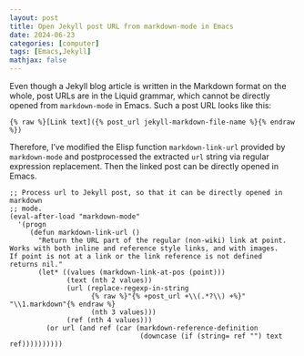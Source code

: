 ```yaml
---
layout: post
title: Open Jekyll post URL from markdown-mode in Emacs
date: 2024-06-23
categories: [computer]
tags: [Emacs,Jekyll]
mathjax: false
---
```


Even though a Jekyll blog article is written in the Markdown format on the whole, post URLs are in the Liquid grammar, which cannot be directly opened from `markdown-mode` in Emacs. Such a post URL looks like this:

```text
{% raw %}[Link text]({% post_url jekyll-markdown-file-name %}{% endraw %})
```

Therefore, I&rsquo;ve modified the Elisp function `markdown-link-url` provided by `markdown-mode` and postprocessed the extracted `url` string via regular expression replacement. Then the linked post can be directly opened in Emacs.

```elisp
;; Process url to Jekyll post, so that it can be directly opened in markdown
;; mode.
(eval-after-load "markdown-mode"
  '(progn
     (defun markdown-link-url ()
       "Return the URL part of the regular (non-wiki) link at point.
Works with both inline and reference style links, and with images.
If point is not at a link or the link reference is not defined
returns nil."
       (let* ((values (markdown-link-at-pos (point)))
              (text (nth 2 values))
              (url (replace-regexp-in-string
                    {% raw %}"{% +post_url +\\(.*?\\) +%}" "\\1.markdown"{% endraw %}
                    (nth 3 values)))
              (ref (nth 4 values)))
         (or url (and ref (car (markdown-reference-definition
                                (downcase (if (string= ref "") text ref))))))))))
```
